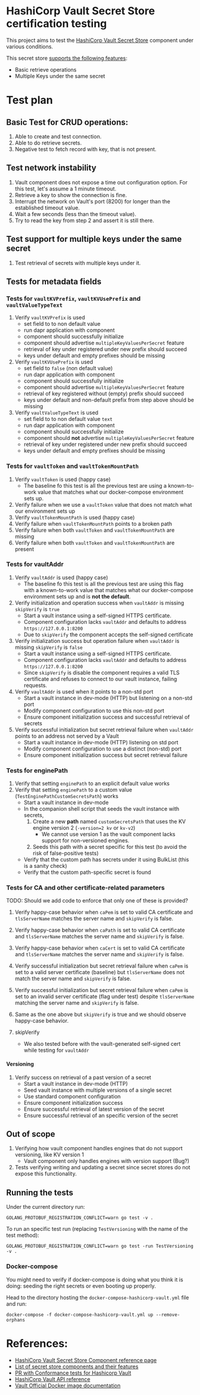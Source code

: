 # HashiCorp Vault Secret Store certification testing

This project aims to test the [HashiCorp Vault Secret Store] component under various conditions.

This secret store [supports the following features][features]:
* Basic retrieve operations
* Multiple Keys under the same secret

# Test plan

## Basic Test for CRUD operations:
1. Able to create and test connection.
2. Able to do retrieve secrets.
3. Negative test to fetch record with key, that is not present.

## Test network instability
1. Vault component does not expose a time out configuration option. For this test, let's assume a 1 minute timeout.
2. Retrieve a key to show the connection is fine.
3. Interrupt the network on Vault's port (8200) for longer than the established timeout value.
4. Wait a few seconds (less than the timeout value).
5. Try to read the key from step 2 and assert it is still there.


## Test support for multiple keys under the same secret
1. Test retrieval of secrets with multiple keys under it.

## Tests for metadata fields

### Tests for `vaultKVPrefix`, `vaultKVUsePrefix` and `vaultValueTypeText`

1. Verify `vaultKVPrefix` is used
    * set field to to non default value
    * run dapr application with component
    * component should successfully initialize
    * component should advertise `multipleKeyValuesPerSecret` feature
    * retrieval of key under registered under new prefix should succeed
    * keys under default and empty prefixes should be missing
1. Verify `vaultKVUsePrefix` is used
    * set field to `false` (non default value)
    * run dapr application with component
    * component should successfully initialize
    * component should advertise `multipleKeyValuesPerSecret` feature
    * retrieval of key registered without (empty) prefix should succeed
    * keys under default and non-default prefix from step above should be missing
1. Verify `vaultValueTypeText` is used
    * set field to to non default value `text`
    * run dapr application with component
    * component should successfully initialize
    * component should **not** advertise `multipleKeyValuesPerSecret` feature
    * retrieval of key under registered under new prefix should succeed
    * keys under default and empty prefixes should be missing


### Tests for `vaultToken` and `vaultTokenMountPath`

1. Verify `vaultToken` is used (happy case)
    * The baseline fo this test is all the previous test are using a known-to-work value that matches what our docker-compose environment sets up.
1. Verify failure when we use a `vaultToken` value that does not match what our environment sets up
1. Verify `vaultTokenMountPath` is used (happy case)
1. Verify failure when `vaultTokenMountPath` points to a broken path
1. Verify failure when both `vaultToken` and `vaultTokenMountPath` are missing
1. Verify failure when both `vaultToken` and `vaultTokenMountPath` are present


### Tests for vaultAddr

1. Verify `vaultAddr` is used (happy case)
    * The baseline fo this test is all the previous test are using this flag with a known-to-work value that matches what our docker-compose environment sets up and is **not the default**.
1. Verify initialization and operation success when `vaultAddr` is missing  `skipVerify` is `true`
    * Start a vault instance using a self-signed HTTPS certificate.
    * Component configuration lacks `vaultAddr` and defaults to address `https://127.0.0.1:8200`
    * Due to `skipVerify` the component accepts the self-signed certificate
1. Verify initialization success but operation failure when `vaultAddr` is missing  `skipVerify` is `false`
    * Start a vault instance using a self-signed HTTPS certificate.
    * Component configuration lacks `vaultAddr` and defaults to address `https://127.0.0.1:8200`
    * Since `skipVerify` is disable the component requires a valid TLS certificate and refuses to connect to our vault instance, failing requests.
1. Verify `vaultAddr` is used when it points to a non-std port
    * Start a vault instance in dev-mode (HTTP) but listening on a non-std port
    * Modify component configuration to use this non-std port
    * Ensure component initialization success and successful retrieval of secrets
1. Verify successful initialization but secret retrieval failure when `vaultAddr` points to an address not served by a Vault
    * Start a vault instance in dev-mode (HTTP) listening on std port
    * Modify component configuration to use a distinct (non-std) port
    * Ensure component initialization success but secret retrieval failure


### Tests for enginePath

1. Verify that setting `enginePath` to an explicit default value works
1. Verify that setting `enginePath` to a custom value (`TestEnginePathCustomSecretsPath`) works
    * Start a vault instance in dev-mode
    * In the companion shell script that seeds the vault instance with secrets,
        1. Create a new **path** named `customSecretsPath` that uses the KV engine version 2 (`-version=2 kv` or `kv-v2`)
            * We cannot use version 1 as the vault component lacks support for non-versioned engines.
        2. Seeds this path with a secret specific for this test (to avoid the risk of false-positive tests)
    * Verify that the custom path has secrets under it using BulkList (this is a sanity check)
    * Verify that the custom path-specific secret is found


### Tests for CA and other certificate-related parameters

TODO: Should we add code to enforce that only one of these is provided?

1. Verify happy-case behavior when `caPem` is set to valid CA certificate and `tlsServerName` matches the server name and `skipVerify` is false.
1. Verify happy-case behavior when `caPath` is set to valid CA certificate and `tlsServerName` matches the server name and `skipVerify` is false.
1. Verify happy-case behavior when `caCert` is set to valid CA certificate and `tlsServerName` matches the server name and `skipVerify` is false.
1. Verify successful initialization but secret retrieval failure when `caPem` is set to a valid server certificate (baseline) but `tlsServerName` does not match the server name and `skipVerify` is false.
1. Verify successful initialization but secret retrieval failure when `caPem` is set to an invalid server certificate (flag under test) despite `tlsServerName` matching the server name and `skipVerify` is false.

1. Same as the one above but `skipVerify` is true and we should observe happy-case behavior.

1. skipVerify
   * We also tested before with the vault-generated self-signed cert while testing for `vaultAddr`


#### Versioning

1. Verify success on retrieval of a past version of a secret 
    * Start a vault instance in dev-mode (HTTP)
    * Seed vault instance with multiple versions of a single secret
    * Use standard component configuration
    * Ensure component initialization success
    * Ensure successful retrieval of latest version of the secret
    * Ensure successful retrieval of an specific version of the secret 


## Out of scope

1. Verifying how vault component handles engines that do not support versioning, like KV version 1
    * Vault component only handles engines with version support (Bug?)
1. Tests verifying writing and updating a secret since secret stores do not expose this functionality. 


## Running the tests

Under the current directory run:

```shell
GOLANG_PROTOBUF_REGISTRATION_CONFLICT=warn go test -v .
```

To run an specific test run (replacing `TestVersioning` with the name of the test method):

```shell
GOLANG_PROTOBUF_REGISTRATION_CONFLICT=warn go test -run TestVersioning  -v .
```

### Docker-compose

You might need to verify if docker-compose is doing what you think it is doing: seeding the right secrets or even booting up properly.

Head to the directory hosting the `docker-compose-hashicorp-vault.yml` file and run:

```shell
docker-compose -f docker-compose-hashicorp-vault.yml up --remove-orphans
```

# References:

* [HashiCorp Vault Secret Store Component reference page][HashiCorp Vault Secret Store]
* [List of secret store components and their features][features]
* [PR with Conformance tests for Hashicorp Vault][conformance]
* [HashiCorp Vault API reference](https://www.vaultproject.io/api-docs)
* [Vault Official Docker image documentation][vault-docker]


[HashiCorp Vault Secret Store]: https://docs.dapr.io/reference/components-reference/supported-secret-stores/hashicorp-vault/
[features]: https://docs.dapr.io/reference/components-reference/supported-secret-stores/
[conformance]: https://github.com/dapr/components-contrib/pull/2031
[vault-docker]: https://hub.docker.com/_/vault/